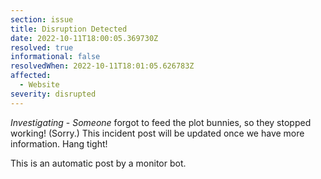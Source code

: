 ```yaml
---
section: issue
title: Disruption Detected
date: 2022-10-11T18:00:05.369730Z
resolved: true
informational: false
resolvedWhen: 2022-10-11T18:01:05.626783Z
affected:
  - Website
severity: disrupted
---
```

*Investigating* - _Someone_ forgot to feed the plot bunnies, so they stopped working! (Sorry.) This incident post will be updated once we have more information. Hang tight!

This is an automatic post by a monitor bot.
        